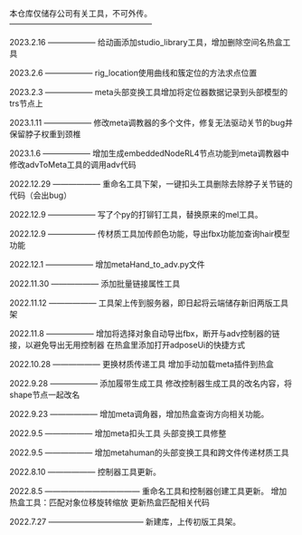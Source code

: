 本仓库仅储存公司有关工具，不可外传。
——————————————————


2023.2.16
——————
给动画添加studio_library工具，增加删除空间名热盒工具

2023.2.6
——————
rig_location使用曲线和簇定位的方法求点位置

2023.2.3
——————
meta头部变换工具增加将定位器数据记录到头部模型的trs节点上

2023.1.11
——————
修改meta调教器的多个文件，修复无法驱动关节的bug并保留脖子权重到颈椎

2023.1.6
——————
增加生成embeddedNodeRL4节点功能到meta调教器中
修改advToMeta工具的调用adv代码

2022.12.29
——————
重命名工具下架，一键扣头工具删除去除脖子关节链的代码（会出bug）

2022.12.9
——————
写了个py的打铆钉工具，替换原来的mel工具。

2022.12.9
——————
传材质工具加传颜色功能，导出fbx功能加查询hair模型功能

2022.12.1
——————
增加metaHand_to_adv.py文件

2022.11.30
——————
添加批量链接属性工具

2022.11.12
——————
工具架上传到服务器，即日起将云端储存新旧两版工具架


2022.11.8
——————
增加将选择对象自动导出fbx，断开与adv控制器的链接，以避免导出无用控制器
在热盒里添加打开adposeUi的快捷方式

2022.10.28
——————
更换材质传递工具
增加手动加载meta插件到热盒

2022.9.28
——————
添加履带生成工具
修改控制器生成工具的改名内容，将shape节点一起改名

2022.9.23
——————
增加meta调角器，增加热盒查询方向相关功能。

2022.9.5
——————
增加meta扣头工具
头部变换工具修整

2022.9.5
——————
增加metahuman的头部变换工具和跨文件传递材质工具

2022.8.10
——————
控制器工具更新。

2022.8.5
————————————
重命名工具和控制器创建工具更新。
增加热盒工具：匹配对象位移旋转缩放
更新热盒匹配相关代码

2022.7.27
————————————
新建库，上传初版工具架。
